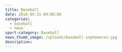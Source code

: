 ```yaml
---
title: Baseball
date: 2018-05-21 09:00:00
categories:
  - baseball
  - news
sport-category: Baseball
news_thumb_image: /uploads/baseball sophomores.jpg
description:
---
```

